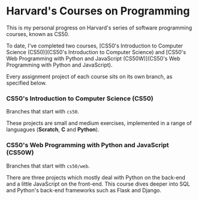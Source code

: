 # Harvard's Courses on Programming

This is my personal progress on Harvard's series of software programming courses, known as CS50. 

To date, I've completed two courses, [CS50's Introduction to Computer Science (CS50)](CS50's Introduction to Computer Science) and [CS50's Web Programming with Python and JavaScript (CS50W)](CS50's Web Programming with Python and JavaScript).

Every assignment project of each course sits on its own branch, as specified below.

### CS50's Introduction to Computer Science (CS50)

Branches that start with `cs50`.

These projects are small and medium exercises, implemented in a range of languagues (**Scratch**, **C** and **Python**).

### CS50's Web Programming with Python and JavaScript (CS50W)

Branches that start with `cs50/web`.

There are three projects which mostly deal with Python on the back-end and a little JavaScript on the front-end. This course dives deeper into SQL and Python's back-end frameworks such as Flask and Django.
